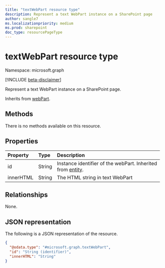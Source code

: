```yaml
---
title: "textWebPart resource type"
description: Represent a text WebPart instance on a SharePoint page
author: sangle7
ms.localizationpriority: medium
ms.prod: sharepoint
doc_type: resourcePageType
---
```


# textWebPart resource type

Namespace: microsoft.graph

[!INCLUDE [beta-disclaimer](../../includes/beta-disclaimer.md)]

Represent a text WebPart instance on a SharePoint page.


Inherits from [webPart](../resources/webpart.md).

## Methods
There is no methods available on this resource.
## Properties
|Property|Type|Description|
|:---|:---|:---|
|id|String|Instance identifier of the webPart. Inherited from [entity](../resources/entity.md).|
|innerHTML|String|The HTML string in text WebPart|

## Relationships
None.

## JSON representation
The following is a JSON representation of the resource.
<!-- {
  "blockType": "resource",
  "keyProperty": "id",
  "@odata.type": "microsoft.graph.textWebPart",
  "baseType": "microsoft.graph.webPart",
  "openType": false
}
-->
``` json
{
  "@odata.type": "#microsoft.graph.textWebPart",
  "id": "String (identifier)",
  "innerHTML": "String"
}
```

